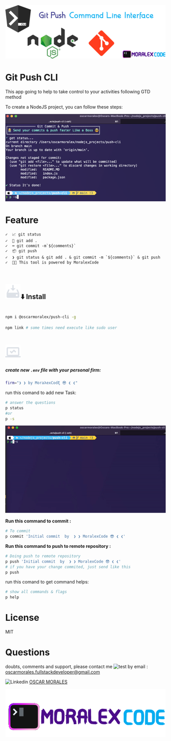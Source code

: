 ![genesiscli-screenshot](.github/git-push-cli.png)

# Git Push CLI

This app going to help to take control to your activities following GTD method

To create a NodeJS project, you can follow these steps:

![genesiscli-screenshot](.github/git-push-running.png)

# Feature

    ✓  📈 git status
    ✓  🤯 git add .
    ✓  ⌨️ git commit -m`${comments}`
    ✓  📦 git push
    ✓  ❯ git status & git add . & git commit -m `${comments}` & git push
    ✓  👨‍💻 This tool is powered by MoralexCode

<br>

## ![genesiscli-screenshot](.github/install.png)⬇️ Install

```sh

npm i @oscarmoralex/push-cli -g

npm link # some times need execute like sudo user

```

<br>

![genesiscli-screenshot](.github/pc.png)

##### create new `.env` file with your personal firm:

```sh
firm="❯ ❯ by MoraλexCodξ 😎 ❮ ❮"
```

run this comand to add new Task:

```sh
# answer the questions
p status
#or
p -s
```

![genesiscli-screenshot](.github/git-push.gif)

**Run this command to commit :**

```sh
# To commit
p commit 'Initial commit  by  ❯ ❯ MoralexCode 😎 ❮ ❮'
```

**Run this command to push to remote repository :**

```sh
# Doing push to remote repository
p push 'Initial commit  by  ❯ ❯ MoralexCode 😎 ❮ ❮'
# if you have your change commited, just send like this
p push
```

run this comand to get command helps:

```sh
# show all commands & flags
p help
```

# License

MIT

# Questions

doubts, comments and support, please contact me ![test](https://img.shields.io/badge/Ing-%20Oscar%20Morales-green) by email : [oscarmorales.fullstackdeveloper@gmail.com](oscarmorales.fullstackdeveloper@gmail.com)

![Linkedin](https://img.shields.io/badge/LinkedIn-0077B5?style=for-the-badge&logo=linkedin&logoColor=white) [OSCAR MORALES](https://www.linkedin.com/in/oscar-morales-garcia/)

![personal-brand-screenshot](.github/personal-brand.png)
